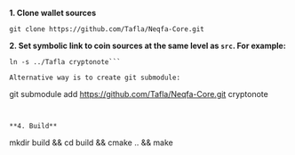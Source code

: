 **1. Clone wallet sources**

```
git clone https://github.com/Tafla/Neqfa-Core.git
```


**2. Set symbolic link to coin sources at the same level as `src`. For example:**

```
ln -s ../Tafla cryptonote```

Alternative way is to create git submodule:

```
git submodule add https://github.com/Tafla/Neqfa-Core.git cryptonote
```


**4. Build**

```
mkdir build && cd build && cmake .. && make
```
